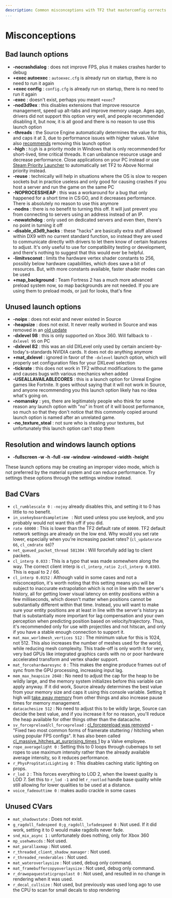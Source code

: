 ```yaml
---
description: Common misconceptions with TF2 that mastercomfig corrects.
...
```


# Misconceptions

## Bad launch options

* **-nocrashdialog** : does not improve FPS, plus it makes crashes harder to debug
* **+exec autoexec** : `autoexec.cfg` is already run on startup, there is no need to run it again
* **+exec config** : `config.cfg` is already run on startup, there is no need to run it again
* **-exec** : doesn't exist, perhaps you meant `+exec`?
* **-nod3d9ex** : this disables extensions that improve resource management, speed up alt-tabs and improve memory usage. Ages ago, drivers did not support this option very well, and people recommended disabling it, but now, it is all good and there is no reason to use this launch option
* **-threads** : the Source Engine automatically determines the value for this, and caps it at 3, due to performance issues with higher values. Valve also [recommends](https://www.reddit.com/r/GlobalOffensive/comments/5y8r7v/in_depth_discussion_of_the_threads_launch_option/dep5yno/) removing this launch option
* **-high** : `high` is a priority mode in Windows that is only recommended for short-lived, time critical threads. It can unbalance resource usage and decrease performance. Close applications on your PC instead or use [Steam Priority Launcher](https://github.com/Leo40Git/SteamPriorityLauncher) to automatically set TF2 to Above Normal priority instead.
* **-reuse** : technically will help in situations where the OS is slow to reopen sockets but in practice useless and only good for causing crashes if you host a server and run the game on the same PC
* **-NOPROCESSHEAP** : this was a workaround for a bug that only happened for a short time in CS:GO, and it decreases performance. There is absolutely no reason to use this anymore
* **-nodns** : there is no benefit to turning this off. It will just prevent you from connecting to servers using an address instead of an IP.
* **-nowatchdog** : only used on dedicated servers and even then, there's no point in turning it off
* **-disable_d3d9_hacks** : these "hacks" are basically extra stuff allowed within DX9 with no current standard function, so instead they are used to communicate directly with drivers to let them know of certain features to adjust. It's only useful to use for compatibility testing or development, and there's nothing to suggest that this would ever be helpful.
* **-limitvsconst** : limits the hardware vertex shader constants to 256, possibly below hardware capabilities, which does save a bit of resources. But, with more constants available, faster shader modes can be used
* **+map_background** : Team Fortress 2 has a much more advanced preload system now, so map backgrounds are not needed. If you are using them to preload mods, or just for looks, that's fine

## Unused launch options

* **-noipx** : does not exist and never existed in Source
* **-heapsize** : does not exist. It never really worked in Source and was removed in an [old update](https://store.steampowered.com/oldnews/4371)
* **-dxlevel 98** : this is only supported on Xbox 360. Will fallback to `-dxlevel 95` on PC
* **-dxlevel 82** : this was an old DXLevel only used by certain ancient-by-today's-standards NVIDIA cards. It does not do anything anymore
* **+mat_dxlevel** : ignored in favor of the `-dxlevel` launch option, which will properly set configuration files for your DXLevel selection
* **-tickrate** : this does not work in TF2 without modifications to the game and causes bugs with various mechanics when added
* **-USEALLAVAILABLECORES** : this is a launch option for Unreal Engine games like Fortnite. It goes without saying that it will not work in Source, and anyone recommending you this launch option likely has no idea what's going on.
* **-nomansky** : yes, there are legitimately people who think for some reason any launch option with "no" in front of it will boost performance, so much so that they don't notice that this commonly copied around launch option is named after an unrelated game.
* **-no_texture_steal** : not sure who is stealing your textures, but unfortunately this launch option can't stop them

## Resolution and windows launch options

* **-fullscreen -w -h -full -sw -window -windowed -width -height**

These launch options may be creating an improper video mode, which is not preferred by the material system and can reduce performance. Try settings these options through the settings window instead.

## Bad CVars

* `cl_rumblescale 0` : `-nojoy` already disables this, and setting it to 0 has little to no benefit.
* `in_usekeyboardsampletime ` : Not used unless you use keylook, and you probably would not want this off if you did.
* `rate 60000` : This is lower than the TF2 default rate of `80000`. TF2 default network settings are already on the low end. Why would you set rate lower, especially when you're increasing packet rates? (`cl_updaterate 66`, `cl_cmdrate 66`)?
* `net_queued_packet_thread 581304` : Will forcefully add lag to client packets.
* `cl_interp 0.033` : This is a typo that was made somewhere along the way. The correct client interp is `cl_interp_ratio 2;cl_interp 0.0303`. This is equal to 2 / 66.
* `cl_interp 0.0152` : Although valid in some cases and not a misconception, it's worth noting that this setting means you will be subject to inaccurate extrapolation which is not in line with the server's history, all for getting lower visual latency on entity positions within a few milliseconds, which doesn't matter when positions cannot be substantially different within that time. Instead, you will want to make sure your entity positions are at least in line with the server's history as that is substantially more important for lag compensation and your own perception when predicting position based on velocity/trajectory. Thus, it's recommended only for use with projectiles and not hitscan, and only if you have a stable enough connection to support it.
* `mat_max_worldmesh_vertices 512` : The minimum value for this is 1024, not 512. This also increases the number of meshes used for the world, while reducing mesh complexity. This trade-off is only worth it for very, very bad GPUs like integrated graphics cards with no or poor hardware accelerated transform and vertex shader support.
* `mat_forcehardwaresync 0` : This makes the engine produce frames out of sync from the GPU processing, increasing input lag.
* `mem_max_heapsize 2048` : No need to adjust the cap for the heap to be wildly large, and the memory system initializes before this variable can apply anyway. If it did work, Source already determines the best value from your memory size and caps it using this console variable. Setting it high will [take away memory](https://github.com/ValveSoftware/Source-1-Games/issues/1543#issuecomment-520534294) from other things and also increase pause times for memory management.
* `datacachesize 512` : No need to adjust this to be wildly large, Source can decide the best value, and if you increase it for no reason, you'll reduce the heap available for other things other than the datacache.
* `sv_forcepreload`/`cl_forcepreload` : [cl_forcepreload was removed](https://www.teamfortress.com/post.php?id=19733) - "Fixed two most common forms of framerate stuttering / hitching when using popular FPS configs". It has also been called [cl_massive_hitches_at_surprising_times 1](https://www.reddit.com/r/GlobalOffensive/comments/adq2a4/never_install_csgo_on_an_old_hard_drive/edlbh3d/) by a Valve employee.
* `rope_averagelight 0` : Setting this to 0 loops through cubemaps to set ropes to use maximum intensity rather than the already available average intensity, so it reduces performance.
* `r_PhysPropStaticLighting 0` : This disables caching static lighting on props.
* `r_lod 2` : This forces everything to LOD 2, when the lowest quality is LOD 7. Set this to `r_lod -1` and let `r_rootlod` handle base quality while still allowing for lower qualities to be used at a distance.
* `voice_fadeouttime 0` : makes audio crackle in some cases

## Unused CVars

* `mat_shadowstate` : Does not exist.
* `g_ragdoll_fadespeed 0;g_ragdoll_lvfadespeed 0` : Not used. If it did work, setting it to 0 would make ragdolls never fade.
* `snd_mix_async 1` : unfortunately does nothing, only for Xbox 360
* `mp_usehwmvcds` : Not used.
* `mat_parallaxmap` : Not used.
* `r_threaded_client_shadow_manager` : Not used.
* `r_threaded_renderables` : Not used.
* `mat_wateroverlaysize` : Not used, debug only command.
* `mat_framebuffercopyoverlaysize` : Not used, debug only command.
* `r_drawopaquestaticpropslast 0` : Not used, and resulted in no change in rendering when it was used.
* `r_decal_cullsize` : Not used, but previously was used long ago to use the CPU to scan for small decals to stop rendering
